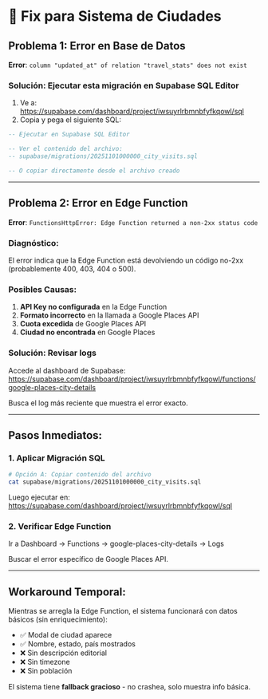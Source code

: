 # 🔧 Fix para Sistema de Ciudades

## Problema 1: Error en Base de Datos
**Error**: `column "updated_at" of relation "travel_stats" does not exist`

### Solución: Ejecutar esta migración en Supabase SQL Editor

1. Ve a: https://supabase.com/dashboard/project/iwsuyrlrbmnbfyfkqowl/sql
2. Copia y pega el siguiente SQL:

```sql
-- Ejecutar en Supabase SQL Editor

-- Ver el contenido del archivo:
-- supabase/migrations/20251101000000_city_visits.sql

-- O copiar directamente desde el archivo creado
```

---

## Problema 2: Error en Edge Function
**Error**: `FunctionsHttpError: Edge Function returned a non-2xx status code`

### Diagnóstico:

El error indica que la Edge Function está devolviendo un código no-2xx (probablemente 400, 403, 404 o 500).

### Posibles Causas:

1. **API Key no configurada** en la Edge Function
2. **Formato incorrecto** en la llamada a Google Places API
3. **Cuota excedida** de Google Places API
4. **Ciudad no encontrada** en Google Places

### Solución: Revisar logs

Accede al dashboard de Supabase:
https://supabase.com/dashboard/project/iwsuyrlrbmnbfyfkqowl/functions/google-places-city-details

Busca el log más reciente que muestra el error exacto.

---

## Pasos Inmediatos:

### 1. Aplicar Migración SQL

```bash
# Opción A: Copiar contenido del archivo
cat supabase/migrations/20251101000000_city_visits.sql
```

Luego ejecutar en: https://supabase.com/dashboard/project/iwsuyrlrbmnbfyfkqowl/sql

### 2. Verificar Edge Function

Ir a Dashboard → Functions → google-places-city-details → Logs

Buscar el error específico de Google Places API.

---

## Workaround Temporal:

Mientras se arregla la Edge Function, el sistema funcionará con datos básicos (sin enriquecimiento):

- ✅ Modal de ciudad aparece
- ✅ Nombre, estado, país mostrados
- ❌ Sin descripción editorial
- ❌ Sin timezone
- ❌ Sin población

El sistema tiene **fallback gracioso** - no crashea, solo muestra info básica.

